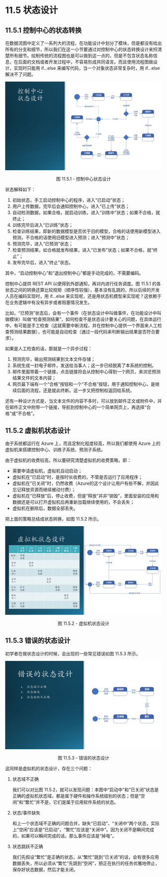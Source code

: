# 11.5 状态设计

## 11.5.1 控制中心的状态转换

在数据流图中定义了一系列大的流程，在功能设计中划分了模块，但是都没有给出所有的分支和细节，所以我们在这一小节要通过对控制中心的状态转换设计来捋清楚所有细节。绘制传统的流程图也是可以做到这一点的，但是不包含状态名称信息，在后面的文档或者开发过程中，不容易形成共同语言。而且使用流程图做设计，实现时只能用 if...else 来编写代码，当一个对象状态非常复杂时，用 if...else 解决不了问题。

<div align="center">
<img src="Images/Slide16.JPG"/>

图 11.5.1 - 控制中心状态设计
</div>

状态解释如下：

1. 初始状态，手工启动控制中心的程序，进入“已启动”状态；
2. 用户上传数据，完毕后会通知控制中心，进入“已上传”状态；
3. 自动检测数据，如果合格，就启动训练，进入“训练中”状态；如果不合格，就终止；
4. 训练完毕后进入“已训练”状态；
5. 检查训练结果，即新的数据模型是否优于旧的模型，合格的话使用新模型进入预测，不合格的话使用旧模型进入预测；进入“预测中”状态；
6. 预测完毕，进入“已预测”状态；
7. 检查预测结果，如合格就发布结果，进入“已发布”状态；如果不合格，就“终止”；
8. 发布完毕后，进入“终止”状态。

其中，“启动控制中心”和“退出控制中心”都是手动完成的，不需要编码。

控制中心提供 REST API 以便得到外部通知，再对内进行任务调度。图 11.5.1 的各状态之间的转换还算比较规矩（顺序性较强），基本没有乱跳的，所以后续的开发人员在编码实现时，用 if...else 来实现呢，还是用状态机模型来实现呢？这依赖于在业务逻辑中有没有异步或者阻塞情况发生。

比如，“已预测”状态后，会有一个事件（在状态设计中叫做事件，在功能设计中叫做模块）叫做“检查预测结果”，如何检查不是状态设计要关心的问题，在具体运行中，有可能是手工检查（这就需要中断流程，并在控制中心提供一个界面来人工检查预测结果数据），也可能是自动检查（通过一段代码来判断输出结果是否符合要求）。

如果是人工检查的话，那就是一个异步过程：

1. 预测完毕，输出预测结果到文本文件存储；
2. 系统生成一封电子邮件，发送给当事人；这一步已经脱离了本系统的控制。
3. 邮件里面带着一个链接，点击链接将会从控制中心得到一个网页，来浏览预测结果文件的文本内容；
4. 网页最下端有一个“合格”按钮和一个“不合格”按钮，用于通知控制中心，是继续后面的流程，还是就此终断。这一步又把控制权返回给系统。

还有一种设计方式是，当文本文件的内容不多时，可以放到邮件正文或附件中，并在邮件正文中附带一个链接，导航到控制中心的一个简单网页上，再选择“合格”或“不合格”。

## 11.5.2 虚拟机状态设计

由于系统都运行在 Azure 上，而且定制化程度较高，所以我们都使用 Azure 上的虚拟机来搭建控制中心、训练子系统、预测子系统。

由于虚拟机的收费较高，所以要研究清楚虚拟机的收费策略，即：
- 需要申请虚拟机，虚拟机自动启动；
- 虚拟机在“已启动”时，是按时长收费的，不管是否运行了应用程序；
- 虚拟机在“已关闭”时，仍然收费（Azure的这个设计让用户有些不解，并因此忘记释放资源而继续被动付费）；
- 虚拟机在“已释放”后，停止收费，但是“释放”并非“销毁”，里面安装的应用和数据还是可以打开虚拟机后再重新加载继续使用的，不会丢失；
- 虚拟机在删除后，数据全部丢失。

把上面的策略总结成状态转换，如图 11.5.2 所示。

<div align="center">
<img src="Images/Slide17.JPG"/>

图 11.5.2 - 虚拟机状态设计
</div>

## 11.5.3 错误的状态设计

初学者在做状态设计的时候，会出现的一些常见错误如图 11.5.3 所示。

<div align="center">
<img src="Images/Slide18.JPG"/>

图 11.5.3 - 错误的状态设计
</div>

这同样是虚拟机的状态设计，存在三个问题：

1. 状态域不正确
   
   我们可以对比图 11.5.2，就可以发现问题：本图中“启动中”和“已关闭”状态是正确的虚拟机状态域，都是属于硬件和操作系统级别的状态；但是“空闲”和“繁忙”并不是，它们是属于应用软件系统的状态。

2. 状态/事件缺失
   
   和上一个状态域不正确的问题合并，缺失“已启动”、“关闭中”两个状态，实际上“空闲”应该是“已启动”，“繁忙”应该是“关闭中”。因为关闭不是瞬间完成的，如果可以瞬间完成的话，那么事件应该是“掉电”。

3. 状态跳跃不正确

   我们先假设“繁忙”是正确的状态，从“繁忙”跳到“已关闭”的话，会有很多应用数据丢失，所以必须从“繁忙”先跳到“空闲”，把正在执行的任务优雅地停止，保存好状态数据，然后才能关闭。


